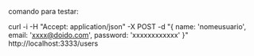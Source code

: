 comando para testar:

curl -i -H "Accept: application/json"  -X POST -d "{ name: 'nomeusuario', email: 'xxxx@doido.com', password: 'xxxxxxxxxxxx' }" http://localhost:3333/users

